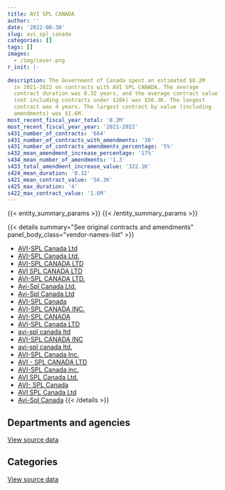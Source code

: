 ```yaml
---
title: AVI SPL CANADA
author: ''
date: '2022-08-30'
slug: avi_spl_canada
categories: []
tags: []
images:
  - /img/cover.png
r_init: |-
  
description: The Government of Canada spent an estimated $8.2M
  in 2021-2022 on contracts with AVI SPL CANADA. The average
  contract duration was 0.32 years, and the average contract value
  (not including contracts under $10k) was $56.3K. The longest
  contract was 4 years. The largest contract by value (including
  amendments) was $1.6M.
most_recent_fiscal_year_total: '8.2M'
most_recent_fiscal_year_year: '2021-2022'
s431_number_of_contracts: '664'
s431_number_of_contracts_with_amendments: '30'
s431_number_of_contracts_amendments_percentage: '5%'
s432_mean_amendment_increase_percentage: '17%'
s434_mean_number_of_amendments: '1.3'
s433_total_amendment_increase_value: '322.1K'
s424_mean_duration: '0.32'
s421_mean_contract_value: '56.3K'
s425_max_duration: '4'
s422_max_contract_value: '1.6M'
---
```


<script src="/rmarkdown-libs/htmlwidgets/htmlwidgets.js"></script>
<link href="/rmarkdown-libs/datatables-css/datatables-crosstalk.css" rel="stylesheet" />
<script src="/rmarkdown-libs/datatables-binding/datatables.js"></script>
<script src="/rmarkdown-libs/jquery/jquery-3.6.0.min.js"></script>
<link href="/rmarkdown-libs/dt-core-bootstrap/css/dataTables.bootstrap.min.css" rel="stylesheet" />
<link href="/rmarkdown-libs/dt-core-bootstrap/css/dataTables.bootstrap.extra.css" rel="stylesheet" />
<script src="/rmarkdown-libs/dt-core-bootstrap/js/jquery.dataTables.min.js"></script>
<script src="/rmarkdown-libs/dt-core-bootstrap/js/dataTables.bootstrap.min.js"></script>
<link href="/rmarkdown-libs/crosstalk/css/crosstalk.min.css" rel="stylesheet" />
<script src="/rmarkdown-libs/crosstalk/js/crosstalk.min.js"></script>
<script src="/rmarkdown-libs/htmlwidgets/htmlwidgets.js"></script>
<link href="/rmarkdown-libs/datatables-css/datatables-crosstalk.css" rel="stylesheet" />
<script src="/rmarkdown-libs/datatables-binding/datatables.js"></script>
<script src="/rmarkdown-libs/jquery/jquery-3.6.0.min.js"></script>
<link href="/rmarkdown-libs/dt-core-bootstrap/css/dataTables.bootstrap.min.css" rel="stylesheet" />
<link href="/rmarkdown-libs/dt-core-bootstrap/css/dataTables.bootstrap.extra.css" rel="stylesheet" />
<script src="/rmarkdown-libs/dt-core-bootstrap/js/jquery.dataTables.min.js"></script>
<script src="/rmarkdown-libs/dt-core-bootstrap/js/dataTables.bootstrap.min.js"></script>
<link href="/rmarkdown-libs/crosstalk/css/crosstalk.min.css" rel="stylesheet" />
<script src="/rmarkdown-libs/crosstalk/js/crosstalk.min.js"></script>

{{< entity_summary_params >}}
{{< /entity_summary_params >}}

{{< details summary="See original contracts and amendments" panel_body_class="vendor-names-list" >}}
- [AVI-SPL Canada Ltd](https://search.open.canada.ca/en/ct/?sort=contract_value_f%20desc&page=1&search_text=%22AVI-SPL%20Canada%20Ltd%22)
- [AVI-SPL Canada Ltd.](https://search.open.canada.ca/en/ct/?sort=contract_value_f%20desc&page=1&search_text=%22AVI-SPL%20Canada%20Ltd.%22)
- [AVI-SPL CANADA LTD](https://search.open.canada.ca/en/ct/?sort=contract_value_f%20desc&page=1&search_text=%22AVI-SPL%20CANADA%20LTD%22)
- [AVI SPL CANADA LTD](https://search.open.canada.ca/en/ct/?sort=contract_value_f%20desc&page=1&search_text=%22AVI%20SPL%20CANADA%20LTD%22)
- [AVI-SPL CANADA LTD.](https://search.open.canada.ca/en/ct/?sort=contract_value_f%20desc&page=1&search_text=%22AVI-SPL%20CANADA%20LTD.%22)
- [Avi-Spl Canada Ltd.](https://search.open.canada.ca/en/ct/?sort=contract_value_f%20desc&page=1&search_text=%22Avi-Spl%20Canada%20Ltd.%22)
- [Avi-Spl Canada Ltd](https://search.open.canada.ca/en/ct/?sort=contract_value_f%20desc&page=1&search_text=%22Avi-Spl%20Canada%20Ltd%22)
- [AVI-SPL Canada](https://search.open.canada.ca/en/ct/?sort=contract_value_f%20desc&page=1&search_text=%22AVI-SPL%20Canada%22)
- [AVI-SPL CANADA INC.](https://search.open.canada.ca/en/ct/?sort=contract_value_f%20desc&page=1&search_text=%22AVI-SPL%20CANADA%20INC.%22)
- [AVI-SPL CANADA](https://search.open.canada.ca/en/ct/?sort=contract_value_f%20desc&page=1&search_text=%22AVI-SPL%20CANADA%22)
- [AVI-SPL Canada LTD](https://search.open.canada.ca/en/ct/?sort=contract_value_f%20desc&page=1&search_text=%22AVI-SPL%20Canada%20LTD%22)
- [avi-spl canada ltd](https://search.open.canada.ca/en/ct/?sort=contract_value_f%20desc&page=1&search_text=%22avi-spl%20canada%20ltd%22)
- [AVI-SPL CANADA INC](https://search.open.canada.ca/en/ct/?sort=contract_value_f%20desc&page=1&search_text=%22AVI-SPL%20CANADA%20INC%22)
- [avi-spl canada ltd.](https://search.open.canada.ca/en/ct/?sort=contract_value_f%20desc&page=1&search_text=%22avi-spl%20canada%20ltd.%22)
- [AVI-SPL Canada Inc.](https://search.open.canada.ca/en/ct/?sort=contract_value_f%20desc&page=1&search_text=%22AVI-SPL%20Canada%20Inc.%22)
- [AVI - SPL CANADA LTD](https://search.open.canada.ca/en/ct/?sort=contract_value_f%20desc&page=1&search_text=%22AVI%20-%20SPL%20CANADA%20LTD%22)
- [AVI-SPL Canada inc.](https://search.open.canada.ca/en/ct/?sort=contract_value_f%20desc&page=1&search_text=%22AVI-SPL%20Canada%20inc.%22)
- [AVI SPL Canada Ltd.](https://search.open.canada.ca/en/ct/?sort=contract_value_f%20desc&page=1&search_text=%22AVI%20SPL%20Canada%20Ltd.%22)
- [AVI- SPL Canada](https://search.open.canada.ca/en/ct/?sort=contract_value_f%20desc&page=1&search_text=%22AVI-%20SPL%20Canada%22)
- [AVI SPL Canada Ltd](https://search.open.canada.ca/en/ct/?sort=contract_value_f%20desc&page=1&search_text=%22AVI%20SPL%20Canada%20Ltd%22)
- [Avi-Spl Canada](https://search.open.canada.ca/en/ct/?sort=contract_value_f%20desc&page=1&search_text=%22Avi-Spl%20Canada%22)
{{< /details >}}

## Departments and agencies

<div id="htmlwidget-1" style="width:100%;height:auto;" class="datatables html-widget"></div>
<script type="application/json" data-for="htmlwidget-1">{"x":{"style":"bootstrap","filter":"none","vertical":false,"data":[["<a href=\"/departments/aafc-aac/\">Agriculture and Agri-Food Canada<\/a>","<a href=\"/departments/atssc-scdata/\">Administrative Tribunals Support Service of Canada<\/a>","<a href=\"/departments/cas-satj/\">Courts Administration Service<\/a>","<a href=\"/departments/cbsa-asfc/\">Canada Border Services Agency<\/a>","<a href=\"/departments/cfia-acia/\">Canadian Food Inspection Agency<\/a>","<a href=\"/departments/cgc-ccg/\">Canadian Grain Commission<\/a>","<a href=\"/departments/cic/\">Immigration, Refugees and Citizenship Canada<\/a>","<a href=\"/departments/cihr-irsc/\">Canadian Institutes of Health Research<\/a>","<a href=\"/departments/cnsc-ccsn/\">Canadian Nuclear Safety Commission<\/a>","<a href=\"/departments/cra-arc/\">Canada Revenue Agency<\/a>","<a href=\"/departments/csps-efpc/\">Canada School of Public Service<\/a>","<a href=\"/departments/dfatd-maecd/\">Global Affairs Canada<\/a>","<a href=\"/departments/dfo-mpo/\">Fisheries and Oceans Canada<\/a>","<a href=\"/departments/dnd-mdn/\">National Defence<\/a>","<a href=\"/departments/ec/\">Environment and Climate Change Canada<\/a>","<a href=\"/departments/esdc-edsc/\">Employment and Social Development Canada<\/a>","<a href=\"/departments/fcac-acfc/\">Financial Consumer Agency of Canada<\/a>","<a href=\"/departments/fin/\">Department of Finance Canada<\/a>","<a href=\"/departments/hc-sc/\">Health Canada<\/a>","<a href=\"/departments/ic/\">Innovation, Science and Economic Development Canada<\/a>","<a href=\"/departments/infc/\">Infrastructure Canada<\/a>","<a href=\"/departments/isc-sac/\">Indigenous Services Canada<\/a>","<a href=\"/departments/jus/\">Department of Justice Canada<\/a>","<a href=\"/departments/lac-bac/\">Library and Archives Canada<\/a>","<a href=\"/departments/nrc-cnrc/\">National Research Council Canada<\/a>","<a href=\"/departments/nrcan-rncan/\">Natural Resources Canada<\/a>","<a href=\"/departments/ocl-cal/\">Office of the Commissioner of Lobbying of Canada<\/a>","<a href=\"/departments/ocol-clo/\">Office of the Commissioner of Official Languages<\/a>","<a href=\"/departments/opc-cpvp/\">Office of the Privacy Commissioner of Canada<\/a>","<a href=\"/departments/osfi-bsif/\">Office of the Superintendent of Financial Institutions Canada<\/a>","<a href=\"/departments/pbc-clcc/\">Parole Board of Canada<\/a>","<a href=\"/departments/pc/\">Parks Canada<\/a>","<a href=\"/departments/pch/\">Canadian Heritage<\/a>","<a href=\"/departments/pco-bcp/\">Privy Council Office<\/a>","<a href=\"/departments/phac-aspc/\">Public Health Agency of Canada<\/a>","<a href=\"/departments/pmprb-cepmb/\">Patented Medicine Prices Review Board Canada<\/a>","<a href=\"/departments/ppsc-sppc/\">Public Prosecution Service of Canada<\/a>","<a href=\"/departments/psc-cfp/\">Public Service Commission of Canada<\/a>","<a href=\"/departments/pwgsc-tpsgc/\">Public Services and Procurement Canada<\/a>","<a href=\"/departments/rcmp-grc/\">Royal Canadian Mounted Police<\/a>","<a href=\"/departments/ssc-spc/\">Shared Services Canada<\/a>","<a href=\"/departments/statcan/\">Statistics Canada<\/a>","<a href=\"/departments/tbs-sct/\">Treasury Board of Canada Secretariat<\/a>","<a href=\"/departments/vac-acc/\">Veterans Affairs Canada<\/a>","<a href=\"/departments/wd-deo/\">Western Economic Diversification Canada<\/a>"],[null,17757.29,842779.69,329048.42,463588.28,null,8182.04,null,null,null,115814.84,47399.78,22373.65,1117952.05,65359.25,427461.62,87873.23,4805.94,null,564227.21,null,null,35881.4,null,77520.14,89303.18,183673.66,314983.52,null,null,37160.03,10304.51,501.71,37998.22,null,null,null,232541.36,616638.92,154856.64,1312576.9,null,454015.37,13544.79,93309.45],[276219.29,12460.04,432990.49,250842.04,119148.23,36957.13,53928.55,null,259143.76,null,null,96791.96,180974.39,522744.56,11330.08,190325.64,null,null,null,93192.04,null,null,58842.54,18429.27,82229.31,42531.9,12129.01,149851.46,40661.72,null,null,18400.06,88543.61,26834.29,null,184084.14,null,95964.01,674299.06,70772.64,1039370.7,null,154633.83,80221.4,94136.88],[60697.01,4131.12,207902.41,76722.42,273711.64,10207.34,null,null,11480.6,727.49,21179.77,710111.4,382224.32,1045966.03,25395.44,723924.06,null,15004.45,46306.63,303012.15,null,42522.33,76689.56,null,11214.63,191946.16,null,47128.77,11548.96,null,null,58864.58,null,null,13073.03,null,27824.56,1810.64,502822.02,276089.07,935976.67,null,null,null,21959.66],[19850.82,16706.24,120153.83,31188.23,259488.56,30197.53,null,17769.35,115912.13,375228.74,41940.09,54990.79,664859.35,852801.74,179639.16,548587.4,null,null,41116.43,472018.65,318461.99,null,176720.45,null,null,214325.99,null,213561.92,null,110361.37,null,58435.47,null,null,null,null,null,null,1095833.42,209465.64,1313469.28,33781.28,543603.68,78444.81,5535.05]],"container":"<table class=\"table table-striped table-hover row-border order-column display\">\n  <thead>\n    <tr>\n      <th>Department<\/th>\n      <th>2018-2019<\/th>\n      <th>2019-2020<\/th>\n      <th>2020-2021<\/th>\n      <th>2021-2022<\/th>\n    <\/tr>\n  <\/thead>\n<\/table>","options":{"order":[[4,"desc"]],"pageLength":10,"autoWidth":true,"columnDefs":[{"targets":1,"render":"function(data, type, row, meta) {\n    return type !== 'display' ? data : DTWidget.formatCurrency(data, \"$\", 2, 3, \",\", \".\", true, null);\n  }"},{"targets":2,"render":"function(data, type, row, meta) {\n    return type !== 'display' ? data : DTWidget.formatCurrency(data, \"$\", 2, 3, \",\", \".\", true, null);\n  }"},{"targets":3,"render":"function(data, type, row, meta) {\n    return type !== 'display' ? data : DTWidget.formatCurrency(data, \"$\", 2, 3, \",\", \".\", true, null);\n  }"},{"targets":4,"render":"function(data, type, row, meta) {\n    return type !== 'display' ? data : DTWidget.formatCurrency(data, \"$\", 2, 3, \",\", \".\", true, null);\n  }"},{"width":"16%","targets":[1,2,3,4]},{"className":"dt-right","targets":[1,2,3,4]}],"orderClasses":false}},"evals":["options.columnDefs.0.render","options.columnDefs.1.render","options.columnDefs.2.render","options.columnDefs.3.render"],"jsHooks":[]}</script>
<p class="text-right">
<a href="https://github.com/GoC-Spending/contracts-data/tree/main/data/out/vendors/avi_spl_canada/summary_by_fiscal_year_by_department.csv" class="source-data-link btn btn-link">View source data</a>
</p>

## Categories

<div id="htmlwidget-2" style="width:100%;height:auto;" class="datatables html-widget"></div>
<script type="application/json" data-for="htmlwidget-2">{"x":{"style":"bootstrap","filter":"none","vertical":false,"data":[["<a href=\"/categories/other/\">(Other)<\/a>","<a href=\"/categories/facilities_and_construction/\">Facilities and construction<\/a>","<a href=\"/categories/office_management/\">Office management<\/a>","<a href=\"/categories/defence/\">Defence<\/a>","<a href=\"/categories/professional_services/\">Professional services<\/a>","<a href=\"/categories/information_technology/\">Information technology<\/a>","<a href=\"/categories/transportation_and_logistics/\">Transportation and logistics<\/a>","<a href=\"/categories/industrial_products_and_services/\">Industrial products and services<\/a>","<a href=\"/categories/human_capital/\">Human capital<\/a>"],[37998.22,82053.78,387824.66,902991.69,341892.84,5975783.75,501.71,50386.44,null],[null,8702.69,34057.18,499750.19,322495.04,4414421.15,61208.5,128349.29,null],[null,120343.06,82860.14,1045966.03,44750.87,4114506.58,null,729748.23,null],[null,497843.08,401317.79,852801.74,110528.7,5814549.69,null,527674.33,9734.05]],"container":"<table class=\"table table-striped table-hover row-border order-column display\">\n  <thead>\n    <tr>\n      <th>Category<\/th>\n      <th>2018-2019<\/th>\n      <th>2019-2020<\/th>\n      <th>2020-2021<\/th>\n      <th>2021-2022<\/th>\n    <\/tr>\n  <\/thead>\n<\/table>","options":{"order":[[4,"desc"]],"dom":"t","pageLength":30,"autoWidth":true,"columnDefs":[{"targets":1,"render":"function(data, type, row, meta) {\n    return type !== 'display' ? data : DTWidget.formatCurrency(data, \"$\", 2, 3, \",\", \".\", true, null);\n  }"},{"targets":2,"render":"function(data, type, row, meta) {\n    return type !== 'display' ? data : DTWidget.formatCurrency(data, \"$\", 2, 3, \",\", \".\", true, null);\n  }"},{"targets":3,"render":"function(data, type, row, meta) {\n    return type !== 'display' ? data : DTWidget.formatCurrency(data, \"$\", 2, 3, \",\", \".\", true, null);\n  }"},{"targets":4,"render":"function(data, type, row, meta) {\n    return type !== 'display' ? data : DTWidget.formatCurrency(data, \"$\", 2, 3, \",\", \".\", true, null);\n  }"},{"width":"16%","targets":[1,2,3,4]},{"className":"dt-right","targets":[1,2,3,4]}],"orderClasses":false,"lengthMenu":[10,25,30,50,100]}},"evals":["options.columnDefs.0.render","options.columnDefs.1.render","options.columnDefs.2.render","options.columnDefs.3.render"],"jsHooks":[]}</script>
<p class="text-right">
<a href="https://github.com/GoC-Spending/contracts-data/tree/main/data/out/vendors/avi_spl_canada/summary_by_fiscal_year_by_category.csv" class="source-data-link btn btn-link">View source data</a>
</p>
